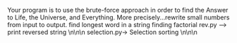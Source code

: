 Your program is to use the brute-force approach in order to find the Answer to Life, the Universe, and Everything. More precisely...rewrite small numbers from input to output.
find longest word in a string
finding factorial
rev.py --> print reversed string
 \n\n\n selection.py-> Selection sorting \n\n\n
